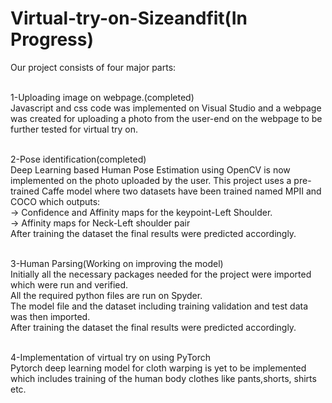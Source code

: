 # Virtual-try-on-Sizeandfit(In Progress)
Our project consists of four major parts:

<br />1-Uploading image on webpage.(completed)
<br />Javascript and css code was implemented on Visual Studio and a webpage was created for uploading a photo from the user-end on the webpage to be further tested for virtual try on.

<br />2-Pose identification(completed)
<br />Deep Learning based Human Pose Estimation using OpenCV is now implemented on the photo uploaded by the user. This project uses a pre-trained Caffe model where two datasets have been trained named MPII and COCO which outputs:
<br />-> Confidence and Affinity maps for the keypoint-Left Shoulder.
<br />-> Affinity maps for Neck-Left shoulder pair
<br />After training the dataset the final results were predicted accordingly.


<br />3-Human Parsing(Working on improving the model)
<br />Initially  all the necessary packages needed for the project were imported which were run and verified.
<br />All the required python files are run on Spyder.
<br />The model file and the dataset including training validation and test data was then imported.
<br />After training the dataset the final results were predicted accordingly.

<br />4-Implementation of virtual try on using PyTorch
<br />Pytorch deep learning model for cloth warping is yet to be implemented which includes training of the human body clothes like pants,shorts, shirts etc.
